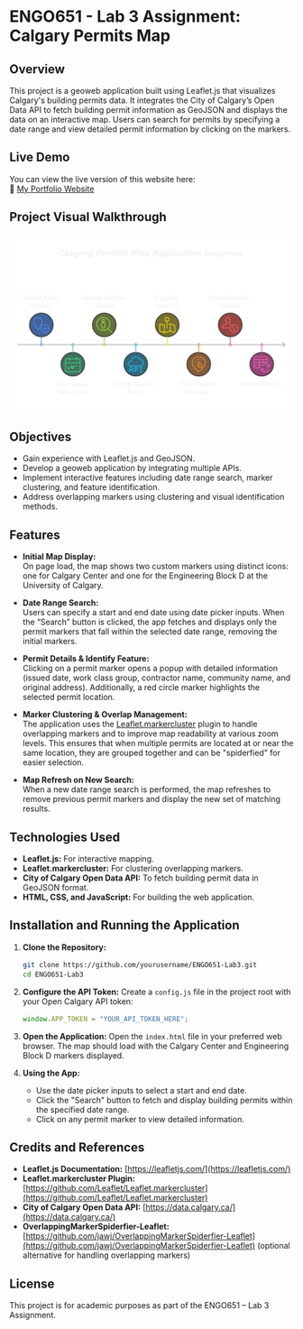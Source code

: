 # ENGO651 - Lab 3 Assignment: Calgary Permits Map

## Overview

This project is a geoweb application built using Leaflet.js that visualizes Calgary's building permits data. It integrates the City of Calgary’s Open Data API to fetch building permit information as GeoJSON and displays the data on an interactive map. Users can search for permits by specifying a date range and view detailed permit information by clicking on the markers.

## Live Demo
You can view the live version of this website here:  
🔗 [My Portfolio Website](https://amreshsharma01.github.io/calgary-permits-map/)

## Project Visual Walkthrough
![Project Walkthrough](visual_walkthrough.png)

## Objectives

- Gain experience with Leaflet.js and GeoJSON.
- Develop a geoweb application by integrating multiple APIs.
- Implement interactive features including date range search, marker clustering, and feature identification.
- Address overlapping markers using clustering and visual identification methods.

## Features

- **Initial Map Display:**\
  On page load, the map shows two custom markers using distinct icons: one for Calgary Center and one for the Engineering Block D at the University of Calgary.

- **Date Range Search:**\
  Users can specify a start and end date using date picker inputs. When the “Search” button is clicked, the app fetches and displays only the permit markers that fall within the selected date range, removing the initial markers.

- **Permit Details & Identify Feature:**\
  Clicking on a permit marker opens a popup with detailed information (issued date, work class group, contractor name, community name, and original address). Additionally, a red circle marker highlights the selected permit location.

- **Marker Clustering & Overlap Management:**\
  The application uses the [Leaflet.markercluster](https://github.com/Leaflet/Leaflet.markercluster) plugin to handle overlapping markers and to improve map readability at various zoom levels. This ensures that when multiple permits are located at or near the same location, they are grouped together and can be "spiderfied" for easier selection.

- **Map Refresh on New Search:**\
  When a new date range search is performed, the map refreshes to remove previous permit markers and display the new set of matching results.

## Technologies Used

- **Leaflet.js:** For interactive mapping.
- **Leaflet.markercluster:** For clustering overlapping markers.
- **City of Calgary Open Data API:** To fetch building permit data in GeoJSON format.
- **HTML, CSS, and JavaScript:** For building the web application.

## Installation and Running the Application

1. **Clone the Repository:**

   ```bash
   git clone https://github.com/yourusername/ENGO651-Lab3.git
   cd ENGO651-Lab3
   ```

2. **Configure the API Token:** Create a `config.js` file in the project root with your Open Calgary API token:

   ```js
   window.APP_TOKEN = "YOUR_API_TOKEN_HERE";
   ```

3. **Open the Application:** Open the `index.html` file in your preferred web browser. The map should load with the Calgary Center and Engineering Block D markers displayed.

4. **Using the App:**

   - Use the date picker inputs to select a start and end date.
   - Click the "Search" button to fetch and display building permits within the specified date range.
   - Click on any permit marker to view detailed information.

## Credits and References

- **Leaflet.js Documentation:** [https://leafletjs.com/](https://leafletjs.com/)
- **Leaflet.markercluster Plugin:** [https://github.com/Leaflet/Leaflet.markercluster](https://github.com/Leaflet/Leaflet.markercluster)
- **City of Calgary Open Data API:** [https://data.calgary.ca/](https://data.calgary.ca/)
- **OverlappingMarkerSpiderfier-Leaflet:** [https://github.com/jawj/OverlappingMarkerSpiderfier-Leaflet](https://github.com/jawj/OverlappingMarkerSpiderfier-Leaflet) (optional alternative for handling overlapping markers)

## License

This project is for academic purposes as part of the ENGO651 – Lab 3 Assignment.

